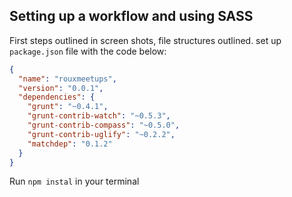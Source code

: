 ## Setting up a workflow and using SASS
First steps outlined in screen shots, file structures outlined.
set up `package.json` file with the code below:  
```json
{
  "name": "rouxmeetups",
  "version": "0.0.1",
  "dependencies": {
    "grunt": "~0.4.1",
    "grunt-contrib-watch": "~0.5.3",
    "grunt-contrib-compass": "~0.5.0",
    "grunt-contrib-uglify": "~0.2.2",
    "matchdep": "0.1.2"
  }
}
```

Run `npm instal` in your terminal